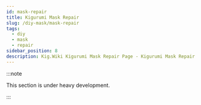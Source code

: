 ```yaml
---
id: mask-repair
title: Kigurumi Mask Repair
slug: /diy-mask/mask-repair
tags:
  - diy
  - mask
  - repair
sidebar_position: 8
description: Kig.Wiki Kigurumi Mask Repair Page - Kigurumi Mask Repair
---
```

:::note

This section is under heavy development.

:::
